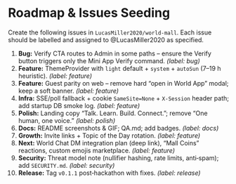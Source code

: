 # Roadmap & Issues Seeding

Create the following issues in `LucasMiller2020/world-mall`. Each issue should be labelled and assigned to @LucasMiller2020 as specified.

1. **Bug:** Verify CTA routes to Admin in some paths – ensure the Verify button triggers only the Mini App Verify command. *(label: bug)*
2. **Feature:** ThemeProvider with `light` default + `system` + `autoSun` (7–19 h heuristic). *(label: feature)*
3. **Feature:** Guest parity on web – remove hard “open in World App” modal; keep a soft banner. *(label: feature)*
4. **Infra:** SSE/poll fallback + cookie `SameSite=None` + `X‑Session` header path; add startup DB smoke log. *(label: feature)*
5. **Polish:** Landing copy “Talk. Learn. Build. Connect.”; remove “One human, one voice.” *(label: polish)*
6. **Docs:** README screenshots & GIF; QA.md; add badges. *(label: docs)*
7. **Growth:** Invite links + Topic of the Day rotation. *(label: feature)*
8. **Next:** World Chat DM integration plan (deep link), “Mall Coins” reactions, custom emojis marketplace. *(label: feature)*
9. **Security:** Threat model note (nullifier hashing, rate limits, anti‑spam); add `SECURITY.md`. *(label: security)*
10. **Release:** Tag `v0.1.1` post‑hackathon with fixes. *(label: release)*
